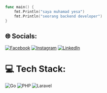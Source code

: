 ```go
func main() {
	fmt.Println("saya muhamad yesa")
	fmt.Println("seorang backend developer")
}
```

## 🌐 Socials:
[![Facebook](https://img.shields.io/badge/Facebook-%231877F2.svg?logo=Facebook&logoColor=white)](https://www.facebook.com/profile.php?id=61570099032893)
[![Instagram](https://img.shields.io/badge/Instagram-%23E4405F.svg?logo=Instagram&logoColor=white)](https://instagram.com/nullablenone)
[![LinkedIn](https://img.shields.io/badge/LinkedIn-%230077B5.svg?logo=linkedin&logoColor=white)](https://www.linkedin.com/in/muhamad-yesa/)

# 💻 Tech Stack:
![Go](https://img.shields.io/badge/go-%2300ADD8.svg?style=for-the-badge&logo=go&logoColor=white)
![PHP](https://img.shields.io/badge/php-%23777BB4.svg?style=for-the-badge&logo=php&logoColor=white)
![Laravel](https://img.shields.io/badge/laravel-%23FF2D20.svg?style=for-the-badge&logo=laravel&logoColor=white)

